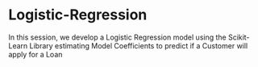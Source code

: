 # Logistic-Regression
In this session, we develop a Logistic Regression model using the Scikit-Learn Library estimating Model Coefficients to predict if a Customer will apply for a Loan
